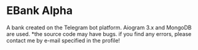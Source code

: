 # EBank Alpha

A bank created on the Telegram bot platform.
Aiogram 3.x and MongoDB are used.
*the source code may have bugs. if you find any errors, please contact me by e-mail specified in the profile!
